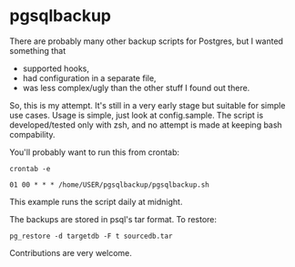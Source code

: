 # pgsqlbackup

There are probably many other backup scripts for Postgres, but I
wanted something that

  * supported hooks,
  * had configuration in a separate file,
  * was less complex/ugly than the other stuff I found out there.

So, this is my attempt. It's still in a very early stage but suitable
for simple use cases. Usage is simple, just look at config.sample.
The script is developed/tested only with zsh, and no attempt is made at keeping
bash compability.

You'll probably want to run this from crontab:

    crontab -e

    01 00 * * * /home/USER/pgsqlbackup/pgsqlbackup.sh

This example runs the script daily at midnight.

The backups are stored in psql's tar format. To restore:

    pg_restore -d targetdb -F t sourcedb.tar

Contributions are very welcome.
